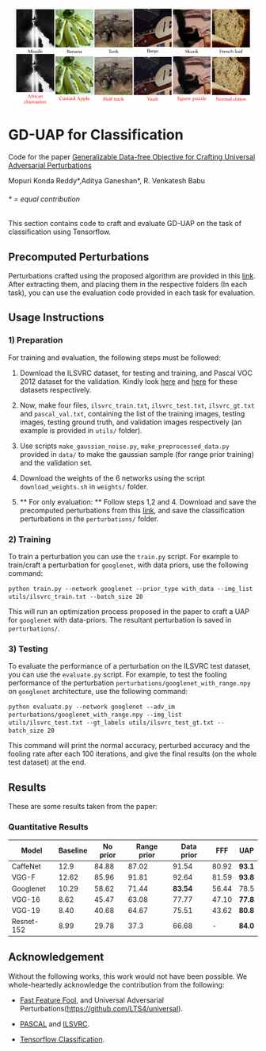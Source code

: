 
![Classification example](classification_example.png)

# GD-UAP for Classification

Code for the paper [Generalizable Data-free Objective for Crafting Universal Adversarial Perturbations](https://arxiv.org/abs/1801.08092)

Mopuri Konda Reddy*,Aditya Ganeshan*, R. Venkatesh Babu

###### * = equal contribution 

This section contains code to craft and evaluate GD-UAP on the task of classification using Tensorflow.

## Precomputed Perturbations

Perturbations crafted using the proposed algorithm are provided in this [link](https://www.dropbox.com/s/ixjzg4itx10nhid/perturbations.tar.gz?dl=0). After extracting them, and placing them in the respective folders (In each task), you can use the evaluation code provided in each task for evaluation.

## Usage Instructions

### 1) Preparation

For training and evaluation, the following steps must be followed:

1) Download the ILSVRC dataset, for testing and training, and Pascal VOC 2012 dataset for the validation. Kindly look [here](http://www.image-net.org/challenges/LSVRC/) and [here](http://host.robots.ox.ac.uk/pascal/VOC/voc2012/) for these datasets respectively.

2) Now, make four files, `ilsvrc_train.txt`, `ilsvrc_test.txt`, `ilsvrc_gt.txt` and `pascal_val.txt`, containing the list of the training images, testing images, testing ground truth, and validation images respectively (an example is provided in `utils/` folder).

3) Use scripts `make_gaussian_noise.py`, `make_preprocessed_data.py` provided in `data/` to make the gaussian sample (for range prior training) and the validation set.

4) Download the weights of the 6 networks using the script `download_weights.sh` in `weights/` folder.

5) ** For only evaluation: ** Follow steps 1,2 and 4. Download and save the precomputed perturbations from this [link](https://www.dropbox.com/s/ixjzg4itx10nhid/perturbations.tar.gz?dl=0), and save the classification perturbations in the `perturbations/` folder.

### 2) Training

To train a perturbation you can use the `train.py` script. For example to train/craft a perturbation for `googlenet`, with data priors, use the following command:

```
python train.py --network googlenet --prior_type with_data --img_list utils/ilsvrc_train.txt --batch_size 20
```
This will run an optimization process proposed in the paper to craft a UAP for `googlenet` with data-priors. The resultant perturbation is saved in `perturbations/`.


### 3) Testing

To evaluate the performance of a perturbation on the ILSVRC test dataset, you can use the `evaluate.py` script. For example, to test the fooling performance of the perturbation `perturbations/googlenet_with_range.npy` on `googlenet` architecture, use the following command:

```
python evaluate.py --network googlenet --adv_im perturbations/googlenet_with_range.npy --img_list utils/ilsvrc_test.txt --gt_labels utils/ilsvrc_test_gt.txt --batch_size 20
```
This command will print the normal accuracy, perturbed accuracy and the fooling rate after each 100 iterations, and give the final results (on the whole test dataset) at the end.

## Results

These are some results taken from the paper:

### Quantitative Results

|Model     | Baseline | No prior | Range prior | Data prior | FFF | UAP|
|------------|-----|-----|-----|-----|-----|-----|
|CaffeNet     | 12.9 | 84.88    | 87.02       | 91.54   | 80.92   | **93.1**   |
|VGG-F        | 12.62 | 85.96    | 91.81       | 92.64   | 81.59  | **93.8**   |
|Googlenet    | 10.29 | 58.62    | 71.44       | **83.54**   | 56.44  | 78.5   |
|VGG-16       | 8.62 | 45.47    | 63.08       | 77.77   | 47.10  | **77.8**   |
|VGG-19       | 8.40 | 40.68    | 64.67       | 75.51   | 43.62  | **80.8**   |
|Resnet-152   | 8.99 | 29.78    | 37.3        | 66.68   |  - | **84.0**   | 

## Acknowledgement

Without the following works, this work would not have been possible. We whole-heartedly acknowledge the contribution from the following:

* [Fast Feature Fool](https://github.com/val-iisc/fast-feature-fool), and Universal Adversarial Perturbations(https://github.com/LTS4/universal). 

* [PASCAL](http://host.robots.ox.ac.uk/pascal/VOC/voc2012/) and [ILSVRC](http://www.image-net.org/challenges/LSVRC/).

* [Tensorflow Classification](https://github.com/utsavgarg/tensorflow-classification).
